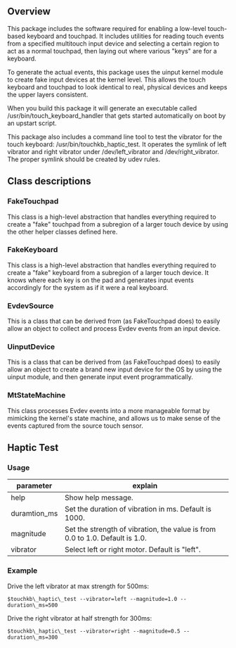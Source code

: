 ## Overview
This package includes the software required for enabling a low-level
touch-based keyboard and touchpad.  It includes utilities for reading
touch events from a specified multitouch input device and selecting
a certain region to act as a normal touchpad, then laying out where
various "keys" are for a keyboard.

To generate the actual events, this package uses the uinput kernel module
to create fake input devices at the kernel level.  This allows the
touch keyboard and touchpad to look identical to real, physical devices
and keeps the upper layers consistent.

When you build this package it will generate an executable called
/usr/bin/touch\_keyboard\_handler that gets started automatically on boot by
an upstart script.

This package also includes a command line tool to test the vibrator
for the touch keyboard: /usr/bin/touchkb\_haptic\_test. It operates the
symlink of left vibrator and right vibrator under /dev/left\_vibrator
and /dev/right\_vibrator. The proper symlink should be created by udev rules.

## Class descriptions

### FakeTouchpad
This class is a high-level abstraction that handles everything required to
create a "fake" touchpad from a subregion of a larger touch device by using the
other helper classes defined here.

### FakeKeyboard
This class is a high-level abstraction that handles everything required to
create a "fake" keyboard from a subregion of a larger touch device.  It knows
where each key is on the pad and generates input events accordingly for the
system as if it were a real keyboard.

### EvdevSource
This is a class that can be derived from (as FakeTouchpad does) to easily allow
an object to collect and process Evdev events from an input device.

### UinputDevice
This is a class that can be derived from (as FakeTouchpad does) to easily allow
an object to create a brand new input device for the OS by using the uinput
module, and then generate input event programmatically.

### MtStateMachine
This class processes Evdev events into a more manageable format
by mimicking the kernel's state machine, and allows us to make sense
of the events captured from the source touch sensor.

## Haptic Test

### Usage
| parameter     |  explain   |
|---------------|------------|
help            |    Show help message.
duramtion\_ms   |    Set the duration of vibration in ms. Default is 1000.
magnitude       |    Set the strength of vibration, the value is from 0.0 to 1.0. Default is 1.0.
vibrator        |    Select left or right motor. Default is "left".

### Example
Drive the left vibrator at max strength for 500ms:

    $touchkb\_haptic\_test --vibrator=left --magnitude=1.0 --duration\_ms=500

Drive the right vibrator at half strength for 300ms:

    $touchkb\_haptic\_test --vibrator=right --magnitude=0.5 --duration\_ms=300
